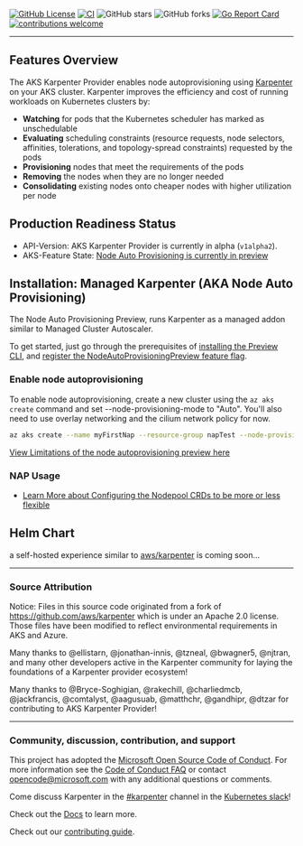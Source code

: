 [![GitHub License](https://img.shields.io/badge/License-Apache%202.0-ff69b4.svg)](https://github.com/Azure/karpenter-provider-azure/blob/main/LICENSE.txt)
[![CI](https://github.com/Azure/karpenter-provider-azure/actions/workflows/ci.yml/badge.svg?branch=main)](https://github.com/Azure/karpenter-provider-azure/actions/workflows/ci.yml)
![GitHub stars](https://img.shields.io/github/stars/Azure/karpenter-provider-azure)
![GitHub forks](https://img.shields.io/github/forks/Azure/karpenter-provider-azure)
[![Go Report Card](https://goreportcard.com/badge/github.com/Azure/karpenter-provider-azure)](https://goreportcard.com/report/github.com/Azure/karpenter-provider-azure)
[![contributions welcome](https://img.shields.io/badge/contributions-welcome-brightgreen.svg?style=flat)](https://github.com/Azure/karpenter-provider-azure/issues)

---
## Features Overview 
The AKS Karpenter Provider enables node autoprovisioning using [Karpenter](https://karpenter.sh/) on your AKS cluster.
Karpenter improves the efficiency and cost of running workloads on Kubernetes clusters by:

* **Watching** for pods that the Kubernetes scheduler has marked as unschedulable
* **Evaluating** scheduling constraints (resource requests, node selectors, affinities, tolerations, and topology-spread constraints) requested by the pods
* **Provisioning** nodes that meet the requirements of the pods
* **Removing** the nodes when they are no longer needed
* **Consolidating** existing nodes onto cheaper nodes with higher utilization per node

## Production Readiness Status
- API-Version: AKS Karpenter Provider is currently in alpha (`v1alpha2`).
- AKS-Feature State: [Node Auto Provisioning is currently in preview](https://learn.microsoft.com/en-gb/azure/aks/node-autoprovision?tabs=azure-cli)

## Installation: Managed Karpenter (AKA Node Auto Provisioning) 
The Node Auto Provisioning Preview, runs Karpenter as a managed addon similar to Managed Cluster Autoscaler. 

To get started, just go through the prerequisites of [installing the Preview CLI](https://learn.microsoft.com/en-gb/azure/aks/node-autoprovision?tabs=azure-cli#install-the-aks-preview-cli-extension), and [register the NodeAutoProvisioningPreview feature flag](https://learn.microsoft.com/en-gb/azure/aks/node-autoprovision?tabs=azure-cli#register-the-nodeautoprovisioningpreview-feature-flag).

### Enable node autoprovisioning 
To enable node autoprovisioning, create a new cluster using the `az aks create` command and set --node-provisioning-mode to "Auto". You'll also need to use overlay networking and the cilium network policy for now.

```bash 
az aks create --name myFirstNap --resource-group napTest --node-provisioning-mode Auto --network-plugin azure --network-plugin-mode overlay --network-dataplane cilium
```

[View Limitations of the node autoprovisioning preview here](https://learn.microsoft.com/en-gb/azure/aks/node-autoprovision?tabs=azure-cli#limitations)

### NAP Usage
- [Learn More about Configuring the Nodepool CRDs to be more or less flexible](https://learn.microsoft.com/en-gb/azure/aks/node-autoprovision?tabs=azure-cli#node-pools)

## Helm Chart
a self-hosted experience similar to [aws/karpenter](https://artifacthub.io/packages/helm/karpenter/karpenter) is coming soon...

---

### Source Attribution

Notice: Files in this source code originated from a fork of https://github.com/aws/karpenter
which is under an Apache 2.0 license. Those files have been modified to reflect environmental requirements in AKS and Azure.

Many thanks to @ellistarn, @jonathan-innis, @tzneal, @bwagner5, @njtran, and many other developers active in the Karpenter community for laying the foundations of a Karpenter provider ecosystem!

Many thanks to @Bryce-Soghigian, @rakechill, @charliedmcb, @jackfrancis, @comtalyst, @aagusuab, @matthchr, @gandhipr, @dtzar for contributing to AKS Karpenter Provider!

---
### Community, discussion, contribution, and support 
This project has adopted the [Microsoft Open Source Code of Conduct](https://opensource.microsoft.com/codeofconduct/).
For more information see the [Code of Conduct FAQ](https://opensource.microsoft.com/codeofconduct/faq/)
or contact [opencode@microsoft.com](mailto:opencode@microsoft.com) with any additional questions or comments.

Come discuss Karpenter in the [#karpenter](https://kubernetes.slack.com/archives/C02SFFZSA2K) channel in the [Kubernetes slack](https://slack.k8s.io/)!

Check out the [Docs](https://karpenter.sh/) to learn more.

Check out our [contributing guide](https://github.com/Azure/karpenter-provider-azure/blob/main/CONTRIBUTING.md).